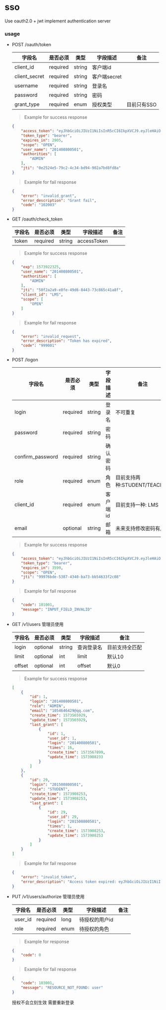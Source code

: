 # sso
Use oauth2.0 + jwt implement authentication server

### usage
+ POST /oauth/token

    |字段名        | 是否必须 | 类型 | 字段描述 | 备注
    |------------- |---------|-----|----------|----
    |client_id     | required|string|客户端id|
    |client_secret | required|string|客户端secret|
    |username      | required|string|登录名|
    |password      | required|string|密码|
    |grant_type    | required|enum|授权类型| 目前只有SSO
    
    > Example for success response
    ```json
    {
        "access_token": "eyJhbGciOiJIUzI1NiIsInR5cCI6IkpXVCJ9.eyJleHAiOjE1NzM5MTExMzksInVzZXJfbmFtZSI6IjIwMTQwMDgwMDUwMSIsImF1dGhvcml0aWVzIjpbIkFETUlOIl0sImp0aSI6IjBlMjUyNGU1LTc5YzItNGMzNC1iZDk0LTkwMmE3YmQ4ZmQ4YSIsImNsaWVudF9pZCI6IkxNUyIsInNjb3BlIjpbIk9QRU4iXX0.4PUbKn0gs0-vY-JoHea3vzM64XTZJYKK4z-k5IBzfLg",
        "token_type": "bearer",
        "expires_in": 2905,
        "scope": "OPEN",
        "user_name": "201400800501",
        "authorities": [
            "ADMIN"
        ],
        "jti": "0e2524e5-79c2-4c34-bd94-902a7bd8fd8a"
    }
    ```
    > Example for fail response
    ```json
    {
        "error": "invalid_grant",
        "error_description": "Grant fail",
        "code": "102003"
    }
    ```

+ GET   /oauth/check_token

    |字段名        | 是否必须 | 类型 | 字段描述 | 备注
    |------------- |---------|-----|----------|----
    |token         | required|string|accessToken|
    
    > Example for success response
    ```json
    {
        "exp": 1573922325,
        "user_name": "201400800501",
        "authorities": [
            "ADMIN"
        ],
        "jti": "50f2a2a9-e8fe-49d6-8443-73c865c41a8f",
        "client_id": "LMS",
        "scope": [
            "OPEN"
        ]
    }
    ```
    > Example for fail response
    ```json
    {
        "error": "invalid_request",
        "error_description": "Token has expired",
        "code": "999001"
    }
    ```
    

+ POST /logon

    |字段名        | 是否必须 | 类型 | 字段描述 | 备注
    |------------- |---------|-----|----------|----
    |login         | required|string|登录名|不可重复
    |password      | required|string|密码|
    |confirm_password|required|string|确认密码|
    |role             |required|enum|角色|目前支持两种:STUDENT/TEACHER
    |client_id        |required|enum|客户端id|目前支持一种: LMS
    |email            |optional|string|邮箱|未来支持修改密码有用
    
    > Example for success response
    ```json
    {
        "access_token": "eyJhbGciOiJIUzI1NiIsInR5cCI6IkpXVCJ9.eyJleHAiOjE1NzM5MTE4NTMsInVzZXJfbmFtZSI6IjIwMTUwMDgwMDUwMSIsImF1dGhvcml0aWVzIjpbIlNUVURFTlQiXSwianRpIjoiOTk5NzZiZGUtNTM4Ny00MzQwLWJhNzMtYmI1NDYzM2YyYzA4IiwiY2xpZW50X2lkIjoiTE1TIiwic2NvcGUiOlsiT1BFTiJdfQ.4QgWdJaFFUMNpI3o5MJtjdJJXFgdV1U2AMxmROhGq68",
        "token_type": "bearer",
        "expires_in": 3599,
        "scope": "OPEN",
        "jti": "99976bde-5387-4340-ba73-bb54633f2c08"
    }
    ```
    > Example for fail response
    ```json
    {
        "code": 101001,
        "message": "INPUT_FIELD_INVALID"
    }
    ```
  
    
+ GET /v1/users 管理员使用

    |字段名        | 是否必须 | 类型 | 字段描述 | 备注
    |------------- |---------|-----|----------|----
    |login         |optional |string|查询登录名|目前支持全匹配
    |limit         |optional |int   |limit|默认10
    |offset        |optional |int   |offset|默认0
    
    > Example for success response
    ```json
    [
        {
            "id": 1,
            "login": "201400800501",
            "role": "ADMIN",
            "email": "1054646429@qq.com",
            "create_time": 1573565929,
            "update_time": 1573565929,
            "last_grant": [
                {
                    "id": 1,
                    "user_id": 1,
                    "login": "201400800501",
                    "times": 16,
                    "create_time": 1573567899,
                    "update_time": 1573908233
                }
            ]
        },
        {
            "id": 29,
            "login": "201500800501",
            "role": "STUDENT",
            "create_time": 1573908253,
            "update_time": 1573908253,
            "last_grant": [
                {
                    "id": 29,
                    "user_id": 29,
                    "login": "201500800501",
                    "times": 1,
                    "create_time": 1573908253,
                    "update_time": 1573908253
                }
            ]
        }
    ]
    ```
    > Example for fail response
    ```json
    {
        "error": "invalid_token",
        "error_description": "Access token expired: eyJhbGciOiJIUzI1NiIsInR5cCI6IkpXVCJ9.eyJleHAiOjE1NzM5MTExMzksInVzZXJfbmFtZSI6IjIwMTQwMDgwMDUwMSIsImF1dGhvcml0aWVzIjpbIkFETUlOIl0sImp0aSI6IjBlMjUyNGU1LTc5YzItNGMzNC1iZDk0LTkwMmE3YmQ4ZmQ4YSIsImNsaWVudF9pZCI6IkxNUyIsInNjb3BlIjpbIk9QRU4iXX0.4PUbKn0gs0-vY-JoHea3vzM64XTZJYKK4z-k5IBzfLg"
    }
    ```
  
+ PUT /v1/users/authorize   管理员使用

    |字段名        | 是否必须 | 类型 | 字段描述 | 备注
    |------------- |---------|-----|----------|----
    |user_id       |required |long|待授权的用户id|
    |role          |required |enum |待授权的角色|
    
    > Example for response
    ```json
    {
        "code": 0
    }
    ```
    > Example for fail response
    ```json
    {
        "code": 103001,
        "message": "RESOURCE_NOT_FOUND: user"
    }
    ```
    授权不会立刻生效  需要重新登录